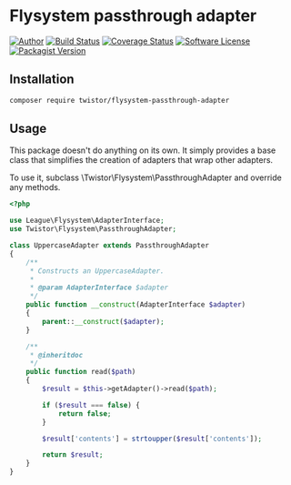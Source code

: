 # Flysystem passthrough adapter

[![Author](http://img.shields.io/badge/author-@chrisleppanen-blue.svg?style=flat-square)](https://twitter.com/chrisleppanen)
[![Build Status](https://img.shields.io/travis/twistor/flysystem-passthrough-adapter/master.svg?style=flat-square)](https://travis-ci.org/twistor/flysystem-passthrough-adapter)
[![Coverage Status](https://img.shields.io/scrutinizer/coverage/g/twistor/flysystem-passthrough-adapter.svg?style=flat-square)](https://scrutinizer-ci.com/g/twistor/flysystem-passthrough-adapter/code-structure)
[![Software License](https://img.shields.io/badge/license-MIT-brightgreen.svg?style=flat-square)](LICENSE)
[![Packagist Version](https://img.shields.io/packagist/v/twistor/flysystem-passthrough-adapter.svg?style=flat-square)](https://packagist.org/packages/twistor/flysystem-passthrough-adapter)

## Installation

```bash
composer require twistor/flysystem-passthrough-adapter
```

## Usage

This package doesn't do anything on its own. It simply provides a base class
that simplifies the creation of adapters that wrap other adapters.

To use it, subclass \Twistor\Flysystem\PassthroughAdapter and override any
methods.

```php
<?php

use League\Flysystem\AdapterInterface;
use Twistor\Flysystem\PassthroughAdapter;

class UppercaseAdapter extends PassthroughAdapter
{
    /**
     * Constructs an UppercaseAdapter.
     *
     * @param AdapterInterface $adapter
     */
    public function __construct(AdapterInterface $adapter)
    {
        parent::__construct($adapter);
    }

    /**
     * @inheritdoc
     */
    public function read($path)
    {
        $result = $this->getAdapter()->read($path);

        if ($result === false) {
            return false;
        }

        $result['contents'] = strtoupper($result['contents']);

        return $result;
    }
}
